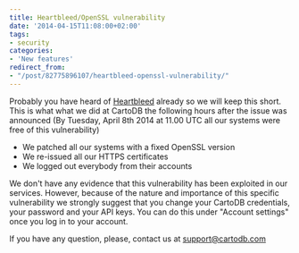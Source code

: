 ```yaml
---
title: Heartbleed/OpenSSL vulnerability
date: '2014-04-15T11:08:00+02:00'
tags:
- security
categories:
- 'New features'
redirect_from:
- "/post/82775896107/heartbleed-openssl-vulnerability/"
---
```


Probably you have heard of <a href="http://heartbleed.com/">Heartbleed</a> already so we will keep this short. This is what what we did at CartoDB the following hours after the issue was announced (By Tuesday, April 8th 2014 at 11.00 UTC all our systems were free of this vulnerability)

- We patched all our systems with a fixed OpenSSL version
- We re-issued all our HTTPS certificates
- We logged out everybody from their accounts

We don't have any evidence that this vulnerability has been exploited in our services. However, because of the nature and importance of this specific vulnerability we strongly suggest that you change your CartoDB credentials, your password and your API keys. You can do this under "Account settings" once you log in to your account.

If you have any question, please, contact us at <a href="mailto:support@cartodb.com">support@cartodb.com</a>
